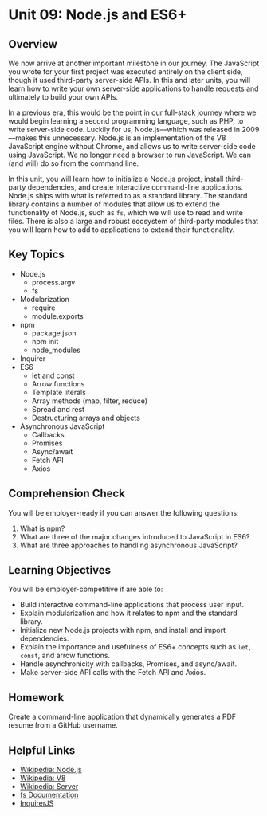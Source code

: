 # Unit 09: Node.js and ES6+

## Overview

We now arrive at another important milestone in our journey. The JavaScript you wrote for your first project was executed entirely on the client side, though it used third-party server-side APIs. In this and later units, you will learn how to write your own server-side applications to handle requests and ultimately to build your own APIs.

In a previous era, this would be the point in our full-stack journey where we would begin learning a second programming language, such as PHP, to write server-side code. Luckily for us, Node.js—which was released in 2009—makes this unnecessary. Node.js is an implementation of the V8 JavaScript engine without Chrome, and allows us to write server-side code using JavaScript. We no longer need a browser to run JavaScript. We can (and will) do so from the command line.

In this unit, you will learn how to initialize a Node.js project, install third-party dependencies, and create interactive command-line applications. Node.js ships with what is referred to as a standard library. The standard library contains a number of modules that allow us to extend the functionality of Node.js, such as `fs`, which we will use to read and write files. There is also a large and robust ecosystem of third-party modules that you will learn how to add to applications to extend their functionality.

## Key Topics

- Node.js
  - process.argv
  - fs
- Modularization
  - require
  - module.exports
- npm
  - package.json
  - npm init
  - node_modules
- Inquirer
- ES6
  - let and const
  - Arrow functions
  - Template literals
  - Array methods (map, filter, reduce)
  - Spread and rest
  - Destructuring arrays and objects
- Asynchronous JavaScript
  - Callbacks
  - Promises
  - Async/await
  - Fetch API
  - Axios

## Comprehension Check

You will be employer-ready if you can answer the following questions:

1. What is npm?
2. What are three of the major changes introduced to JavaScript in ES6?
3. What are three approaches to handling asynchronous JavaScript?

## Learning Objectives

You will be employer-competitive if are able to:

- Build interactive command-line applications that process user input.
- Explain modularization and how it relates to npm and the standard library.
- Initialize new Node.js projects with npm, and install and import dependencies.
- Explain the importance and usefulness of ES6+ concepts such as `let`, `const`, and arrow functions.
- Handle asynchronicity with callbacks, Promises, and async/await.
- Make server-side API calls with the Fetch API and Axios.

## Homework

Create a command-line application that dynamically generates a PDF resume from a GitHub username.

## Helpful Links

- [Wikipedia: Node.js](https://en.wikipedia.org/wiki/Node.js)
- [Wikipedia: V8](https://en.wikipedia.org/wiki/Chrome_V8)
- [Wikipedia: Server](<https://en.wikipedia.org/wiki/Server_(computing)>)
- [fs Documentation](https://node.readthedocs.io/en/latest/api/fs/)
- [InquirerJS](https://www.npmjs.com/package/inquirer/v/0.2.3)
